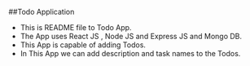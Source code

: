 ##Todo Application
- This is README file to Todo App.
- The App uses React JS , Node JS and Express JS and Mongo DB.
- This App is capable of adding Todos.
- In This App we can add description and task names to the Todos.

